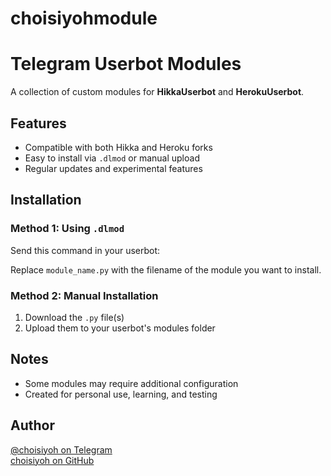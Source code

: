 # choisiyohmodule

# Telegram Userbot Modules

A collection of custom modules for **HikkaUserbot** and **HerokuUserbot**.

## Features

- Compatible with both Hikka and Heroku forks
- Easy to install via `.dlmod` or manual upload
- Regular updates and experimental features

## Installation

### Method 1: Using `.dlmod`
Send this command in your userbot:


Replace `module_name.py` with the filename of the module you want to install.

### Method 2: Manual Installation
1. Download the `.py` file(s)
2. Upload them to your userbot's modules folder

## Notes

- Some modules may require additional configuration
- Created for personal use, learning, and testing

## Author

[@choisiyoh on Telegram](https://t.me/choisiyoh)  
[choisiyoh on GitHub](https://github.com/choisiyoh)
